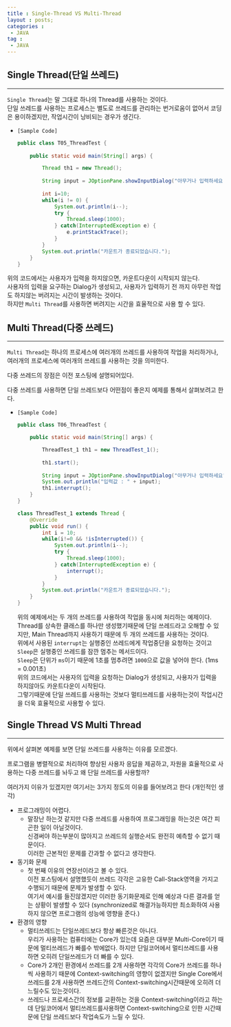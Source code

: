 ```yaml
---
title : Single-Thread VS Multi-Thread
layout : posts;
categories :
 - JAVA
tag :
 - JAVA
---
```


## __Single Thread(단일 쓰레드)__
---
`Single Thread`는 말 그대로 하나의 Thread를 사용하는 것이다.<br>
단일 쓰레드를 사용하는 프로세스는 별도로 쓰레드를 관리하는 번거로움이 없어서 코딩은 용이하겠지만, 작업시간이 낭비되는 경우가 생긴다.

- `[Sample Code]`

    ```java
    public class T05_ThreadTest {
    	
    	public static void main(String[] args) {

    		Thread th1 = new Thread();
    		
    		String input = JOptionPane.showInputDialog("아무거나 입력하세요.");
    		
    		int i=10;
    		while(i != 0) {
    			System.out.println(i--);
    			try {
    				Thread.sleep(1000);
    			} catch(InterruptedException e) {
    				e.printStackTrace();
    			}
    		}
    		System.out.println("카운트가 종료되었습니다.");
    	}
    }
    ```

위의 코드에서는 사용자가 입력을 하지않으면, 카운트다운이 시작되지 않는다.<br>
사용자의 입력을 요구하는 Dialog가 생성되고, 사용자가 입력하기 전 까지 아무런 작업도 하지않는 버려지는 시간이 발생하는 것이다.<br>
하지만 `Multi Thread`를 사용하면 버려지는 시간을 효율적으로 사용 할 수 있다.

## __Multi Thread(다중 쓰레드)__
---
`Multi Thread`는 하나의 프로세스에 여러개의 쓰레드를 사용하여 작업을 처리하거나, 여러개의 프로세스에 여러개의 쓰레드를 사용하는 것을 의미한다.

다중 쓰레드의 장점은 이전 포스팅에 설명되어있다.

다중 쓰레드를 사용하면 단일 쓰레드보다 어떤점이 좋은지 예제를 통해서 살펴보려고 한다.

- `[Sample Code]`

    ```java
    public class T06_ThreadTest {

    	public static void main(String[] args) {

    		ThreadTest_1 th1 = new ThreadTest_1();
    		
    		th1.start();
    		
    		String input = JOptionPane.showInputDialog("아무거나 입력하세요");
    		System.out.println("입력값 : " + input);
    		th1.interrupt();
    	}
    }

    class ThreadTest_1 extends Thread {
    	@Override
    	public void run() {
    		int i = 10;
    		while(i!=0 && !isInterrupted()) {
    			System.out.println(i--);
    			try {
    				Thread.sleep(1000); 			
    			} catch(InterruptedException e) {
    				interrupt();
    			}
    		}
    		System.out.println("카운트가 종료되었습니다.");
    	}
    }
    ```

    위의 예제에서는 두 개의 쓰레드를 사용하여 작업을 동시에 처리하는 예제이다.<br>
    Thread를 상속한 클래스를 하나만 생성했기때문에 단일 쓰레드라고 오해할 수 있지만, Main Thread까지 사용하기 때문에 두 개의 쓰레드를 사용하는 것이다.<br>
    위에서 사용된 `interrupt`는 실행중인 쓰레드에게 작업중단을 요청하는 것이고 `Sleep`은 실행중인 쓰레드를 잠깐 멈추는 메서드이다.<br>
    `Sleep`은 단위가 `ms`이기 때문에 1초를 멈추려면 `1000`으로 값을 넣어야 한다. (1ms = 0.001초)
	<br>위의 코드에서는 사용자의 입력을 요청하는 Dialog가 생성되고, 사용자가 입력을 하지않아도 카운트다운이 시작된다.<br>
    그렇기때문에 단일 쓰레드를 사용하는 것보다 멀티쓰레드를 사용하는것이 작업시간을 더욱 효율적으로 사용할 수 있다.

## __Single Thread VS Multi Thread__
---
위에서 살펴본 예제를 보면 단일 쓰레드를 사용하는 이유를 모르겠다.

프로그램을 병렬적으로 처리하여 향상된 사용자 응답을 제공하고, 자원을 효율적으로 사용하는 다중 쓰레드를 놔두고 왜 단일 쓰레드를 사용할까?

여러가지 이유가 있겠지만 여기서는 3가지 정도의 이유를 들어보려고 한다 (개인적인 생각)

- 프로그래밍이 어렵다.
    - 말장난 하는것 같지만 다중 쓰레드를 사용하여 프로그래밍을 하는것은 여간 피곤한 일이 아닐것이다.<br>신경써야 하는부분이 많아지고 쓰레드의 실행순서도 완전히 예측할 수 없기 때문이다.<br> 이러한 근본적인 문제를 간과할 수 없다고 생각한다.
- 동기화 문제
    - 첫 번째 이유의 연장선이라고 볼 수 있다.<br> 이전 포스팅에서 설명했듯이 쓰레드 각각은 고유한 Call-Stack영역을 가지고 수행되기 때문에 문제가 발생할 수 있다.<br> 여기서 예시를 들진않겠지만 이러한 동기화문제로 인해 예상과 다른 결과를 얻는 상황이 발생할 수 있다 (synchronized로 해결가능하지만 최소화하여 사용하지 않으면 프로그램의 성능에 영향을 준다.)
- 환경의 영향
    - 멀티쓰레드는 단일쓰레드보다 항상 빠른것은 아니다.<br>우리가 사용하는 컴퓨터에는 Core가 있는데 요즘은 대부분 Multi-Core이기 때문에 멀티쓰레드가 빠를수 밖에없다. 하지만 단일코어에서 멀티쓰레드를 사용하면 오히려 단일쓰레드가 더 빠를 수 있다.
	- Core가 2개인 환경에서 쓰레드를 2개 사용하면 각각의 Core가 쓰레드를 하나씩 사용하기 때문에 Context-switching의 영향이 없겠지만 Single Core에서 쓰레드를 2개 사용하면 쓰레드간의 Context-switching시간때문에 오히려 더 느릴수도 있는것이다.
    - 쓰레드나 프로세스간의 정보를 교환하는 것을 Context-switching이라고 하는데 단일코어에서 멀티쓰레드를사용하면 Context-switching으로 인한 시간때문에 단일 쓰레드보다 작업속도가 느릴 수 있다.